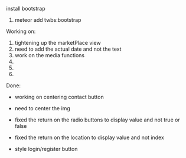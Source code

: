 install bootstrap
1. meteor add twbs:bootstrap

Working on:
1. tightening up the marketPlace view
2. need to add the actual date and not the text
3. work on the media functions
4.
5.
6.


Done:
- working on centering contact button
- need to center the img

- fixed the return on the radio buttons to display value and not true or false

- fixed the return on the location to display value and not index

- style login/register button